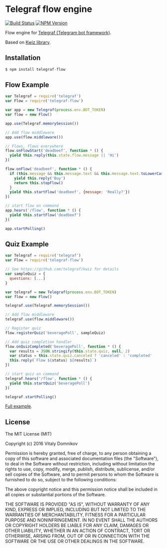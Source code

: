 # Telegraf flow engine

[![Build Status](https://img.shields.io/travis/telegraf/telegraf-flow.svg?branch=master&style=flat-square)](https://travis-ci.org/telegraf/telegraf-flow)
[![NPM Version](https://img.shields.io/npm/v/telegraf-flow.svg?style=flat-square)](https://www.npmjs.com/package/telegraf-flow)

Flow engine for [Telegraf (Telegram bot framework)](https://github.com/telegraf/telegraf).

Based on [Kwiz library](https://github.com/telegraf/kwiz).

## Installation

```js
$ npm install telegraf-flow
```

## Flow Example
  
```js
var Telegraf = require('telegraf')
var Flow = require('telegraf-flow')

var app = new Telegraf(process.env.BOT_TOKEN)
var flow = new Flow()

app.use(Telegraf.memorySession())

// Add flow middleware
app.use(flow.middleware())

// Flows, flows everywhere
flow.onFlowStart('deadbeef', function * () {
  yield this.reply(this.state.flow.message || 'Hi')
})

flow.onFlow('deadbeef', function * () {
  if (this.message && this.message.text && this.message.text.toLowerCase() == 'hi') {
    yield this.reply('Buy')
    return this.stopFlow()
  }
  yield this.startFlow('deadbeef', {message: 'Really?'})
})

// start flow on command
app.hears('/flow', function * () {
  yield this.startFlow('deadbeef')
})

app.startPolling()
```

## Quiz Example
  
```js
var Telegraf = require('telegraf')
var Flow = require('telegraf-flow')

// See https://github.com/telegraf/kwiz for details
var sampleQuiz = {
  questions: [...]
}

var telegraf = new Telegraf(process.env.BOT_TOKEN)
var flow = new Flow()

telegraf.use(Telegraf.memorySession())

// Add flow middleware
telegraf.use(flow.middleware())

// Register quiz
flow.registerQuiz('beveragePoll', sampleQuiz)

// Add quiz completion handler
flow.onQuizCompleted('beveragePoll', function * () {
  var results = JSON.stringify(this.state.quiz, null, 2)
  var status = this.state.quiz.canceled ? 'canceled' : 'completed'
  this.reply(`Flow ${status} ${results}`)
})

// start quiz on command
telegraf.hears('/flow', function * () {
  yield this.startQuiz('beveragePoll')
})

telegraf.startPolling()
```

[Full example](https://github.com/telegraf/telegraf-flow/tree/master/examples/).

## License

The MIT License (MIT)

Copyright (c) 2016 Vitaly Domnikov

Permission is hereby granted, free of charge, to any person obtaining a copy
of this software and associated documentation files (the "Software"), to deal
in the Software without restriction, including without limitation the rights
to use, copy, modify, merge, publish, distribute, sublicense, and/or sell
copies of the Software, and to permit persons to whom the Software is
furnished to do so, subject to the following conditions:

The above copyright notice and this permission notice shall be included in all
copies or substantial portions of the Software.

THE SOFTWARE IS PROVIDED "AS IS", WITHOUT WARRANTY OF ANY KIND, EXPRESS OR
IMPLIED, INCLUDING BUT NOT LIMITED TO THE WARRANTIES OF MERCHANTABILITY,
FITNESS FOR A PARTICULAR PURPOSE AND NONINFRINGEMENT. IN NO EVENT SHALL THE
AUTHORS OR COPYRIGHT HOLDERS BE LIABLE FOR ANY CLAIM, DAMAGES OR OTHER
LIABILITY, WHETHER IN AN ACTION OF CONTRACT, TORT OR OTHERWISE, ARISING FROM,
OUT OF OR IN CONNECTION WITH THE SOFTWARE OR THE USE OR OTHER DEALINGS IN THE
SOFTWARE.

